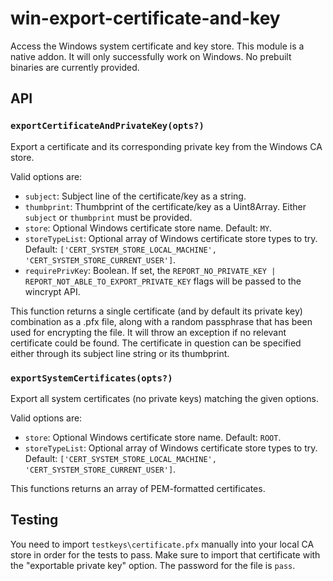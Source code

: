 # win-export-certificate-and-key

Access the Windows system certificate and key store.
This module is a native addon. It will only successfully work on Windows.
No prebuilt binaries are currently provided.

## API

### `exportCertificateAndPrivateKey(opts?)`

Export a certificate and its corresponding private key from the Windows CA store.

Valid options are:

- `subject`: Subject line of the certificate/key as a string.
- `thumbprint`: Thumbprint of the certificate/key as a Uint8Array.
  Either `subject` or `thumbprint` must be provided.
- `store`: Optional Windows certificate store name. Default: `MY`.
- `storeTypeList`: Optional array of Windows certificate store types
  to try. Default: `['CERT_SYSTEM_STORE_LOCAL_MACHINE', 'CERT_SYSTEM_STORE_CURRENT_USER']`.
- `requirePrivKey`: Boolean. If set, the
  `REPORT_NO_PRIVATE_KEY | REPORT_NOT_ABLE_TO_EXPORT_PRIVATE_KEY` flags will
  be passed to the wincrypt API.

This function returns a single certificate (and by default its private key)
combination as a .pfx file, along with a random passphrase that has been
used for encrypting the file.
It will throw an exception if no relevant certificate could be found.
The certificate in question can be specified either through its subject line
string or its thumbprint.

### `exportSystemCertificates(opts?)`

Export all system certificates (no private keys) matching the given
options.

Valid options are:

- `store`: Optional Windows certificate store name. Default: `ROOT`.
- `storeTypeList`: Optional array of Windows certificate store types
  to try. Default: `['CERT_SYSTEM_STORE_LOCAL_MACHINE', 'CERT_SYSTEM_STORE_CURRENT_USER']`.

This functions returns an array of PEM-formatted certificates.

## Testing

You need to import `testkeys\certificate.pfx` manually into your local
CA store in order for the tests to pass. Make sure to import that certificate
with the "exportable private key" option. The password for the file is `pass`.
